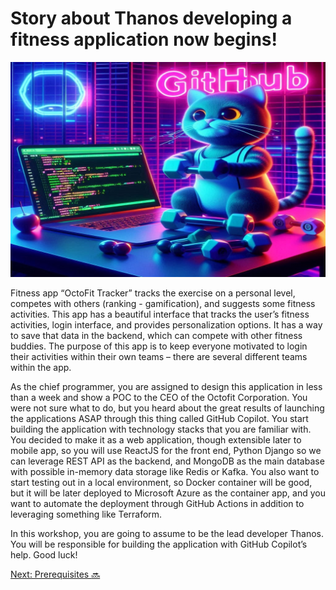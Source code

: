# Story about Thanos developing a fitness application now begins!

![Story of Fitness application](images/fitness-app.jpg)

Fitness app “OctoFit Tracker” tracks the exercise on a personal level, competes with others (ranking - gamification), and suggests some fitness activities. This app has a beautiful interface that tracks the user’s fitness activities, login interface, and provides personalization options. It has a way to save that data in the backend, which can compete with other fitness buddies. The purpose of this app is to keep everyone motivated to login their activities within their own teams – there are several different teams within the app.

As the chief programmer, you are assigned to design this application in less than a week and show a POC to the CEO of the Octofit Corporation. You were not sure what to do, but you heard about the great results of launching the applications ASAP through this thing called GitHub Copilot. You start building the application with technology stacks that you are familiar with. You decided to make it as a web application, though extensible later to mobile app, so you will use ReactJS for the front end, Python Django so we can leverage REST API as the backend, and MongoDB as the main database with possible in-memory data storage like Redis or Kafka. You also want to start testing out in a local environment, so Docker container will be good, but it will be later deployed to Microsoft Azure as the container app, and you want to automate the deployment through GitHub Actions in addition to leveraging something like Terraform. 

In this workshop, you are going to assume to be the lead developer Thanos. You will be responsible for building the application with GitHub Copilot’s help. Good luck!

[Next: Prerequisites :soon:](../2_Prerequisites)
